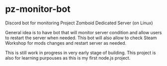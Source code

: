 # pz-monitor-bot
Discord bot for monitoring Project Zomboid Dedicated Server (on Linux)

General idea is to have bot that will monitor server condition and allow users to restart the server when needed. 
This bot will also allow to check Steam Workshop for mods changes and restart server as needed.

This is still work in progress in very early stage of building. This project is also for learning purpouses as this is my first node.js project.
